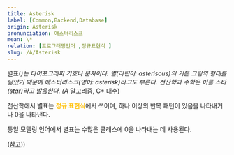 ```yaml
---
title: Asterisk
label: [Common,Backend,Database]
origin: Asterisk
pronunciation: 애스터리스크
mean: \*
relation: [프로그래밍언어 ,정규표현식 ]
slug: /A/Asterisk
---
```


<content>


<p>별표(<em>)는 타이포그래피 기호나 문자이다. 별(라틴어: asteriscus)의 기본 그림의 형태를 닮았기 때문에 애스터리스크(영어: asterisk)라고도 부른다. 전산학과 수학은 이를 스타(star)라고 발음한다. (A</em> 알고리즘, C* 대수)</p>
<p>전산학에서 별표는 <span style="color:#FFBF00; font-weight:bold;">정규 표현식</span>에서 쓰이며, 하나 이상의 반복 패턴이 있음을 나타내거나 0을 나타낸다.</p>
<p>통일 모델링 언어에서 별표는 수많은 클래스에 0을 나타내는 데 사용된다.</p>
<p>(<a href="https://ko.wikipedia.org/wiki/%EB%B3%84%ED%91%9C">참고</a>))</p>


</content>
